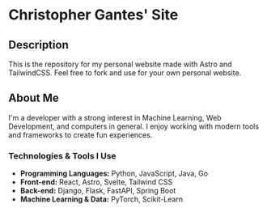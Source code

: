 # Christopher Gantes' Site

## Description
This is the repository for my personal website made with Astro and TailwindCSS. Feel free to fork and use for your own personal website.

## About Me
I'm a developer with a strong interest in Machine Learning, Web Development, and computers in general. I enjoy working with modern tools and frameworks to create fun experiences.

### Technologies & Tools I Use
- **Programming Languages:** Python, JavaScript, Java, Go
- **Front-end:** React, Astro, Svelte, Tailwind CSS
- **Back-end:** Django, Flask, FastAPI, Spring Boot
- **Machine Learning & Data:** PyTorch, Scikit-Learn
